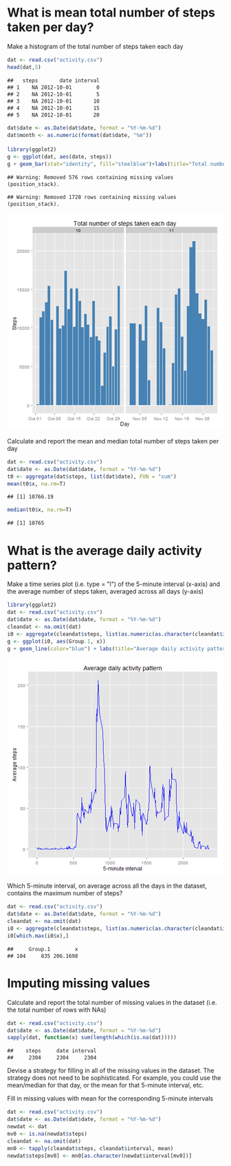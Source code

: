 What is mean total number of steps taken per day?
=================================================

Make a histogram of the total number of steps taken each day

```r
dat <- read.csv("activity.csv")
head(dat,5)
```

```
##   steps       date interval
## 1    NA 2012-10-01        0
## 2    NA 2012-10-01        5
## 3    NA 2012-10-01       10
## 4    NA 2012-10-01       15
## 5    NA 2012-10-01       20
```

```r
dat$date <- as.Date(dat$date, format = "%Y-%m-%d")
dat$month <- as.numeric(format(dat$date, "%m"))

library(ggplot2)
g <- ggplot(dat, aes(date, steps))
g + geom_bar(stat="identity", fill="steelblue")+labs(title="Total number of steps taken each day", x="Day", y="Steps")+facet_grid(.~month, scales="free")
```

```
## Warning: Removed 576 rows containing missing values (position_stack).
```

```
## Warning: Removed 1728 rows containing missing values (position_stack).
```

![plot of chunk stepseachday](figure/stepseachday-1.png) 

Calculate and report the mean and median total number of steps taken per day

```r
dat <- read.csv("activity.csv")
dat$date <- as.Date(dat$date, format = "%Y-%m-%d")
t0 <- aggregate(dat$steps, list(dat$date), FUN = "sum")
mean(t0$x, na.rm=T)
```

```
## [1] 10766.19
```

```r
median(t0$x, na.rm=T)
```

```
## [1] 10765
```

What is the average daily activity pattern?
===========================================

Make a time series plot (i.e. type = "l") of the 5-minute interval (x-axis) and the average number of steps taken, averaged across all days (y-axis)

```r
library(ggplot2)
dat <- read.csv("activity.csv")
dat$date <- as.Date(dat$date, format = "%Y-%m-%d")
cleandat <- na.omit(dat)
i0 <- aggregate(cleandat$steps, list(as.numeric(as.character(cleandat$interval))), FUN = "mean")
g <- ggplot(i0, aes(Group.1, x))
g + geom_line(color="blue") + labs(title="Average daily activity pattern", x="5-minute interval", y="Average steps")
```

![plot of chunk timeseriesplot](figure/timeseriesplot-1.png) 

Which 5-minute interval, on average across all the days in the dataset, contains the maximum number of steps?

```r
dat <- read.csv("activity.csv")
dat$date <- as.Date(dat$date, format = "%Y-%m-%d")
cleandat <- na.omit(dat)
i0 <- aggregate(cleandat$steps, list(as.numeric(as.character(cleandat$interval))), FUN = "mean")
i0[which.max(i0$x),]
```

```
##     Group.1        x
## 104     835 206.1698
```

Imputing missing values
=======================

Calculate and report the total number of missing values in the dataset (i.e. the total number of rows with NAs)

```r
dat <- read.csv("activity.csv")
dat$date <- as.Date(dat$date, format = "%Y-%m-%d")
sapply(dat, function(x) sum(length(which(is.na(dat)))))
```

```
##    steps     date interval 
##     2304     2304     2304
```

Devise a strategy for filling in all of the missing values in the dataset. The strategy does not need to be sophisticated. For example, you could use the mean/median for that day, or the mean for that 5-minute interval, etc.

Fill in missing values with mean for the corresponding 5-minute intervals

```r
dat <- read.csv("activity.csv")
dat$date <- as.Date(dat$date, format = "%Y-%m-%d")
newdat <- dat
mv0 <- is.na(newdat$steps)
cleandat <- na.omit(dat)
mn0 <- tapply(cleandat$steps, cleandat$interval, mean)
newdat$steps[mv0] <- mn0[as.character(newdat$interval[mv0])]
```
